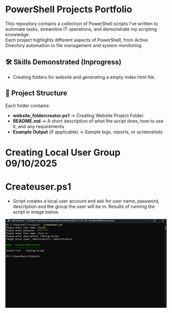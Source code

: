 # PowerShell Projects Portfolio

This repository contains a collection of PowerShell scripts I’ve written to automate tasks, streamline IT operations, and demonstrate my scripting knowledge.  
Each project highlights different aspects of PowerShell, from Active Directory automation to file management and system monitoring.


## 🛠 Skills Demonstrated (Inprogress)
- Creating folders for website and generating a empty index.html file.


## 📂 Project Structure
Each folder contains:
- **website_foldercreator.ps1** → Creating Website Project Folder.
- **README.md** → A short description of what the script does, how to use it, and any requirements
- **Example Output** (if applicable) → Sample logs, reports, or screenshots


# Creating Local User Group 09/10/2025
# Createuser.ps1
- Script creates a local user account and ask for user name, password, description and the group the user will be in. Results of running the script in image below.

![alt text](ScreenCaptures/CreateLocalUserAccount.png)

